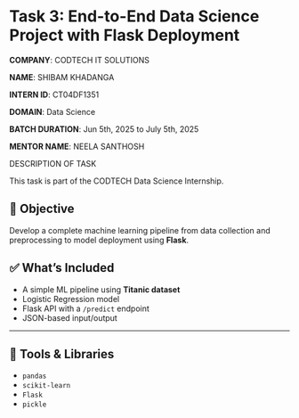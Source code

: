 # Task 3: End-to-End Data Science Project with Flask Deployment
**COMPANY**: CODTECH IT SOLUTIONS

**NAME**: SHIBAM KHADANGA

**INTERN ID**: CT04DF1351

**DOMAIN**: Data Science

**BATCH DURATION**: Jun 5th, 2025 to July 5th, 2025

**MENTOR NAME**: NEELA SANTHOSH

DESCRIPTION OF TASK

This task is part of the CODTECH Data Science Internship.

## 📌 Objective

Develop a complete machine learning pipeline from data collection and preprocessing to model deployment using **Flask**.

## ✅ What’s Included

- A simple ML pipeline using **Titanic dataset**
- Logistic Regression model
- Flask API with a `/predict` endpoint
- JSON-based input/output

---

## 🧰 Tools & Libraries

- `pandas`
- `scikit-learn`
- `Flask`
- `pickle`
